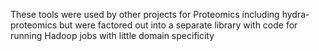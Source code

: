 These tools were used by other projects for Proteomics including hydra-proteomics but were factored out into a separate library with code for running Hadoop jobs with little domain specificity